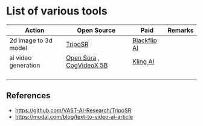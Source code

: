 # List of various tools

| Action               | Open Source                                                                                             | Paid                                     | Remarks |
|----------------------|---------------------------------------------------------------------------------------------------------|------------------------------------------|:--------|
| 2d image to 3d model | [TripoSR](https://github.com/VAST-AI-Research/TripoSR)                                                  | [Blackflip AI](https://app.backflip.ai/) |         |
| ai video generation  | [Open Sora](https://github.com/hpcaitech/Open-Sora) , [CogVideoX 5B](https://github.com/THUDM/CogVideo) | [Kling AI](https://www.klingai.com/)     |         |
|                      |                                                                                                         |                                          |         |
|                      |                                                                                                         |                                          |         |
|                      |                                                                                                         |                                          |         |
|                      |                                                                                                         |                                          |         |


## References
* https://github.com/VAST-AI-Research/TripoSR
* https://modal.com/blog/text-to-video-ai-article